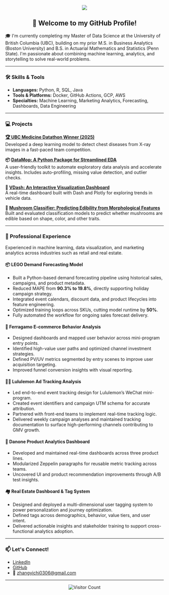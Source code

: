 <!-- Profile Header -->
<p align="center">
  <img src="https://capsule-render.vercel.app/api?text=Hi%20I'm%20Essie%20Zhang!&animation=fadeIn&type=waving&color=gradient&height=100"/>
</p>

<!-- Introduction -->
<h2 align="center">👋 Welcome to my GitHub Profile!</h2>

🎓 I'm currently completing my Master of Data Science at the University of British Columbia (UBC), building on my prior M.S. in Business Analytics (Boston University) and B.S. in Actuarial Mathematics and Statistics (Penn State). I'm passionate about combining machine learning, analytics, and storytelling to solve real-world problems.


---

<!-- Skills -->
### 🛠️ Skills & Tools

- **Languages:** Python, R, SQL, Java
- **Tools & Platforms:** Docker, GitHub Actions, GCP, AWS
- **Specialties:** Machine Learning, Marketing Analytics, Forecasting, Dashboards, Data Engineering

---

<!-- Projects -->
### 💻 Projects

**[🏆 UBC Medicine Datathon Winner (2025)](https://github.com/y1chi-z/datathon_team6)**  
  Developed a deep learning model to detect chest diseases from X-ray images in a fast-paced team competition.

**📦 [DataMop: A Python Package for Streamlined EDA](https://github.com/y1chi-z/DataMop_package_group14)**  
  A user-friendly toolkit to automate exploratory data analysis and accelerate insights. Includes auto-profiling, missing value detection, and outlier checks.

**🚗 [VDash: An Interactive Visualization Dashboard](https://github.com/y1chi-z/DSCI-532_2025_4_vdash)**  
  A real-time dashboard built with Dash and Plotly for exploring trends in vehicle data.

**🍄 [Mushroom Classifier: Predicting Edibility from Morphological Features](https://github.com/y1chi-z/mushroom_classifier)**  
  Built and evaluated classification models to predict whether mushrooms are edible based on shape, color, and other traits.

---

<!-- Experience -->
### 💼 Professional Experience
Experienced in machine learning, data visualization, and marketing analytics across industries such as retail and real estate.

#### 📦 LEGO Demand Forecasting Model
- Built a Python-based demand forecasting pipeline using historical sales, campaigns, and product metadata.
- Reduced MAPE from **90.3% to 19.8%**, directly supporting holiday campaign strategy.
- Integrated event calendars, discount data, and product lifecycles into feature engineering.
- Optimized training loops across SKUs, cutting model runtime by **50%**.
- Fully automated the workflow for ongoing sales forecast delivery.

#### 👜 Ferragamo E-commerce Behavior Analysis
- Designed dashboards and mapped user behavior across mini-program entry points.
- Identified high-value user paths and optimized channel investment strategies.
- Defined PV/UV metrics segmented by entry scenes to improve user acquisition targeting.
- Improved funnel conversion insights with visual reporting.

#### 🧘‍♀️ Lululemon Ad Tracking Analysis
- Led end-to-end event tracking design for Lululemon’s WeChat mini-program.
- Created event identifiers and campaign UTM schema for accurate attribution.
- Partnered with front-end teams to implement real-time tracking logic.
- Delivered weekly campaign analyses and maintained tracking documentation to surface high-performing channels contributing to GMV growth.

#### 🍼 Danone Product Analytics Dashboard
- Developed and maintained real-time dashboards across three product lines.
- Modularized Zeppelin paragraphs for reusable metric tracking across teams.
- Uncovered UI and product recommendation improvements through A/B test insights.

#### 🏘️ Real Estate Dashboard & Tag System
- Designed and deployed a multi-dimensional user tagging system to power personalization and journey optimization.
- Defined tags across demographics, behavior, value tiers, and user intent.
- Delivered actionable insights and stakeholder training to support cross-functional analytics adoption.
---

<!-- Contact -->
### 📫 Let's Connect!

- [LinkedIn](https://www.linkedin.com/in/yichi-z/)
- [GitHub](https://github.com/y1chi-z)
- 📧 zhangyichi0306@gmail.com

---

<!-- Visitor Count -->
<p align="center">
  <img src="https://komarev.com/ghpvc/?username=y1chi-z&style=flat-square" alt="Visitor Count" />
</p>
